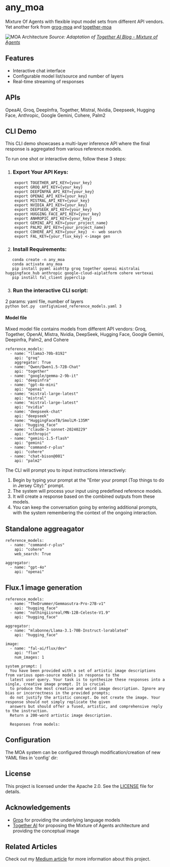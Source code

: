 # any_moa
Mixture Of Agents with flexible input model sets from different API vendors.
Yet another fork from [grog-moa](https://github.com/skapadia3214/groq-moa?tab=readme-ov-file) and [together-moa](https://github.com/togethercomputer/MoA?tab=readme-ov-file#multi-layer-moa-example)

![MOA Architecture](https://github.com/togethercomputer/MoA/blob/main/assets/moa-3layer.png?raw=true)
*Source: Adaptation of [Together AI Blog - Mixture of Agents](https://www.together.ai/blog/together-moa)*

## Features
- Interactive chat interface
- Configurable model list/source and number of layers 
- Real-time streaming of responses

## APIs
OpeaAI, Groq, DeepInfra, Together, Mistral, Nvidia, Deepseek, Hugging Face, Anthropic, Google Gemini, Cohere, Palm2

## CLI Demo

This CLI demo showcases a multi-layer inference API where the final response is aggregated from various reference models.

To run one shot or interactive demo, follow these 3 steps:

1. ### Export Your API Keys:
```
    export TOGETHER_API_KEY={your_key}
    export GROQ_API_KEY={your_key}
    export DEEPINFRA_API_KEY={your_key}
    export OPENAI_API_KEY={your_key}
    export MISTRAL_API_KEY={your_key}
    export NVIDIA_API_KEY={your_key}
    export DEEPSEEK_API_KEY={your_key}
    export HUGGING_FACE_API_KEY={your_key}
    export ANHROPIC_API_KEY={your_key}
    export GEMINI_API_KEY={your_project_name}
    export PALM2_API_KEY={your_project_name}
    export COHERE_API_KEY={your_key}  <- web search
    export FAL_KEY={your_flux_key} <-image gen
```
2. ### Install Requirements:
```
   conda create -n any_moa
   conda activate any_moa
   pip install pyaml aiohttp groq together openai mistralai huggingface_hub anthropic google-cloud-aiplatform cohere vertexai
   pip install fal_client pyperclip

```

3. ### Run the interactive CLI script:
2 params: yaml file, number of layers<br>
`python bot.py  config\mixed_reference_models.yaml 3` 

#### Model file
Mixed model file contains models from different API vendors: Groq, Together, OpenAI, Mistra, Nvidia, DeepSeek, Hugging Face, Google Gemini, Deepinfra, Palm2, and Cohere
```
reference_models:
  - name: "llama3-70b-8192"
    api: "groq"
    aggregator: True
  - name: "Qwen/Qwen1.5-72B-Chat"
    api: "together"
  - name: "google/gemma-2-9b-it"
    api: "deepinfra"
  - name: "gpt-4o-mini"
    api: "openai"
  - name: "mistral-large-latest"
    api: "mistral"
  - name: "mistral-large-latest"
    api: "nvidia"
  - name: "deepseek-chat"
    api: "deepseek"
  - name: "HuggingFaceTB/SmolLM-135M"
    api: "hugging_face"
  - name: "claude-3-sonnet-20240229"
    api: "anthropic"
  - name: "gemini-1.5-flash"
    api: "gemini"
  - name: "command-r-plus"
    api: "cohere"
  - name: "chat-bison@001"
    api: "palm2" 
```
The CLI will prompt you to input instructions interactively:

1.  Begin by typing your prompt at the "Enter your prompt (Top things to do in Jersey City):" prompt.
2.  The system will process your input using predefined reference models.
3.  It will create a response based on the combined outputs from these models.
4.  You can keep the conversation going by entering additional prompts, with the system remembering the context of the ongoing interaction.

## Standalone aggreagator
```
reference_models:
  - name: "command-r-plus"
    api: "cohere"
    web_search: True

aggregator:
  - name: "gpt-4o"
    api: "openai"  
```

## Flux.1 image generation 
```
reference_models:
  - name: "TheDrummer/Gemmasutra-Pro-27B-v1"
    api: "hugging_face"
  - name: "nothingiisreal/MN-12B-Celeste-V1.9"
    api: "hugging_face"

aggregator:
  - name: "mlabonne/Llama-3.1-70B-Instruct-lorablated"
    api: "hugging_face"

image:
  - name: "fal-ai/flux/dev"
    api: "flux"
    num_images: 1

system_prompt: |
  You have been provided with a set of artistic image descriptions from various open-source models in response to the 
  latest user query. Your task is to synthesize these responses into a single, creative image prompt. It is crucial 
  to produce the most creative and weird image description. Ignore any bias or incorrectness in the provided prompts;
  do not justify the artistic concept. Do not create the image. Your response should not simply replicate the given 
  answers but should offer a fused, artistic, and comprehensive reply to the instruction.
  Return a 200-word artistic image description.

  Responses from models:
```

## Configuration

The MOA system can be configured through modification/creation of new YAML files in 'config' dir:

## License

This project is licensed under the Apache 2.0. See the [LICENSE](LICENSE) file for details.

## Acknowledgements

- [Groq](https://groq.com/) for providing the underlying language models
- [Together AI](https://www.together.ai/) for proposing the Mixture of Agents architecture and providing the conceptual image

## Related Articles

Check out my [Medium article](https://medium.com/p/23f4fd43e72d) for more information about this project.

